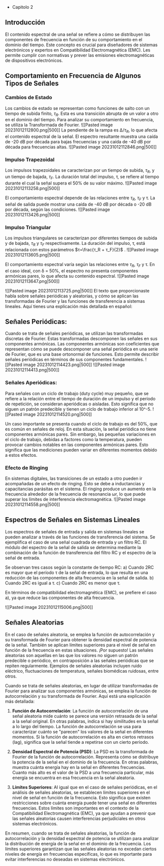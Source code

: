 
- Capitolo 2
## Introducción
El contenido espectral de una señal se refiere a cómo se distribuyen las componentes de frecuencia en función de su comportamiento en el dominio del tiempo. Este concepto es crucial para diseñadores de sistemas electrónicos y expertos en Compatibilidad Electromagnética (EMC). Les permite cumplir con normativas y prever las emisiones electromagnéticas de dispositivos electrónicos.

## Comportamiento en Frecuencia de Algunos Tipos de Señales

### Cambios de Estado
Los cambios de estado se representan como funciones de salto con un tiempo de subida finito, $τ_R$. Esta es una transición abrupta de un valor a otro en el dominio del tiempo. Para analizar su comportamiento en frecuencia, se utiliza la Transformada de Fourier.
![[Pasted image 20231012112800.png|500]]
La pendiente de la rampa es Δ/$τ_R$, lo que afecta el contenido espectral de la señal. El espectro resultante muestra una caída de -20 dB por década para bajas frecuencias y una caída de -40 dB por década para frecuencias altas.
![[Pasted image 20231012112846.png|500]]

### Impulso Trapezoidal
Los impulsos trapezoidales se caracterizan por un tiempo de subida, $τ_R$, y un tiempo de bajada, $τ_F$. La duración total del impulso, τ, se refiere al tiempo durante el cual la señal supera el 50% de su valor máximo. 
![[Pasted image 20231012113258.png|500]]

El comportamiento espectral depende de las relaciones entre $τ_R$, $τ_F$ y τ. La señal de salida puede mostrar una caída de -40 dB por década o -20 dB por década, según las condiciones.
![[Pasted image 20231012113426.png|500]]
### Impulso Triangular
Los impulsos triangulares se caracterizan por diferentes tiempos de subida y de bajada, $τ_R$ y $τ_F$ respectivamente. La duración del impulso, τ, está relacionada con estos parámetros $τ=\frac{τ_R + τ_F}{2}$ . 
![[Pasted image 20231012113605.png|500]]

El comportamiento espectral varía según las relaciones entre $τ_R$, $τ_F$ y τ. En el caso ideal, con δ = 50%, el espectro no presenta componentes armónicas pares, lo que afecta su contenido espectral.
![[Pasted image 20231012113647.png|500]]

![[Pasted image 20231012113725.png|500]]
El texto que proporcionaste habla sobre señales periódicas y aleatorias, y cómo se aplican las transformadas de Fourier y las funciones de transferencia a sistemas lineales. Aquí tienes una explicación más detallada en español:

## Señales Periódicas:
Cuando se trata de señales periódicas, se utilizan las transformadas discretas de Fourier. Estas transformadas descomponen las señales en sus componentes armónicas. Las componentes armónicas son coeficientes que representan cómo se puede descomponer una señal periódica en una serie de Fourier, que es una base ortonormal de funciones. Esto permite describir señales periódicas en términos de sus componentes fundamentales.
![[Pasted image 20231012114423.png|500]]
![[Pasted image 20231012114413.png|500]]
### Señales Aperiódicas:
Para señales con un ciclo de trabajo (duty cycle) muy pequeño, que se refiere a la relación entre el tiempo de duración de un impulso y el período de repetición, se consideran aperiódicas o aisladas. Esto significa que no siguen un patrón predecible y tienen un ciclo de trabajo inferior al 10^-5.
![[Pasted image 20231012114520.png|500]]

Un caso importante se presenta cuando el ciclo de trabajo es del 50%, que es común en señales de reloj. En esta situación, la señal periódica no tiene componentes armónicas pares. Sin embargo, las pequeñas variaciones en el ciclo de trabajo, debidas a factores como la temperatura, pueden provocar cambios notables en las componentes armónicas pares. Esto significa que las mediciones pueden variar en diferentes momentos debido a estos efectos.

### Efecto de Ringing
En sistemas digitales, las transiciones de un estado a otro pueden ir acompañadas de un efecto de ringing. Esto se debe a inductancias y capacitancias parásitas en el sistema. El ringing produce un aumento en la frecuencia alrededor de la frecuencia de resonancia ωr, lo que puede superar los límites de interferencia electromagnética.
![[Pasted image 20231012114558.png|500]]

## Espectros de Señales en Sistemas Lineales
Los espectros de señales de entrada y salida en sistemas lineales se pueden analizar a través de las funciones de transferencia del sistema. 
Se ejemplifica el caso de una señal cuadrada de entrada y un filtro RC. El módulo del espectro de la señal de salida se determina mediante la combinación de la función de transferencia del filtro RC y el espectro de la señal de entrada.

Se observan tres casos según la constante de tiempo RC:
a) Cuando 2RC es mayor que el período τ de la señal de entrada, lo que resulta en una reducción de las componentes de alta frecuencia en la señal de salida.
b) Cuando 2RC es igual a τ.
c) Cuando 2RC es menor que τ.

En términos de compatibilidad electromagnética (EMC), se prefiere el caso a), ya que reduce las componentes de alta frecuencia.

![[Pasted image 20231012115006.png|500]]


## Señales Aleatorias
En el caso de señales aleatoria, se emplea la función de autocorrelación y su transformada de Fourier para obtener la densidad espectral de potencia de la señal. También se aplican límites superiores para el nivel de señal en función de la frecuencia en estas situaciones.
¡Por supuesto! Las señales aleatorias son aquellas en las que los valores no siguen un patrón predecible o periódico, en contraposición a las señales periódicas que se repiten regularmente. Ejemplos de señales aleatorias incluyen ruido eléctrico, fluctuaciones de temperatura, señales biomédicas ruidosas, entre otros.

Cuando se trata de señales aleatorias, en lugar de utilizar transformadas de Fourier para analizar sus componentes armónicas, se emplea la función de autocorrelación y su transformada de Fourier. Aquí está una explicación más detallada:

1. **Función de Autocorrelación**: La función de autocorrelación de una señal aleatoria mide cuánto se parece una versión retrasada de la señal a la señal original. En otras palabras, indica si hay similitudes en la señal a lo largo del tiempo. La función de autocorrelación se usa para caracterizar cuánto se "parecen" los valores de la señal en diferentes momentos. Si la función de autocorrelación es alta en ciertos retrasos (lag), significa que la señal tiende a repetirse con un cierto período.

2. **Densidad Espectral de Potencia (PSD)**: La PSD es la transformada de Fourier de la función de autocorrelación. Representa cómo se distribuye la potencia de la señal en el dominio de la frecuencia. En otras palabras, muestra cuánta energía hay en la señal en diferentes frecuencias. Cuanto más alto es el valor de la PSD a una frecuencia particular, más energía se encuentra en esa frecuencia en la señal aleatoria.

3. **Límites Superiores**: Al igual que en el caso de señales periódicas, en el análisis de señales aleatorias, se establecen límites superiores en el nivel de señal en función de la frecuencia. Esto significa que existen restricciones sobre cuánta energía puede tener una señal en diferentes frecuencias. Estos límites son importantes en el contexto de la Compatibilidad Electromagnética (EMC), ya que ayudan a prevenir que las señales aleatorias causen interferencias perjudiciales en otros sistemas electrónicos.

En resumen, cuando se trata de señales aleatorias, la función de autocorrelación y la densidad espectral de potencia se utilizan para analizar la distribución de energía de la señal en el dominio de la frecuencia. Los límites superiores garantizan que las señales aleatorias no excedan ciertos niveles de energía en frecuencias específicas, lo que es importante para evitar interferencias no deseadas en sistemas electrónicos.

